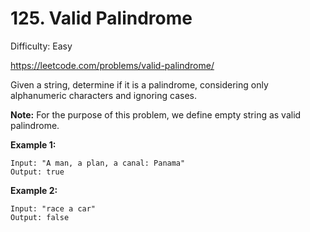 # 125. Valid Palindrome

Difficulty: Easy

https://leetcode.com/problems/valid-palindrome/

Given a string, determine if it is a palindrome, considering only alphanumeric characters and ignoring cases.

**Note:** For the purpose of this problem, we define empty string as valid palindrome.

**Example 1:**
```
Input: "A man, a plan, a canal: Panama"
Output: true
```

**Example 2:**
```
Input: "race a car"
Output: false
```
